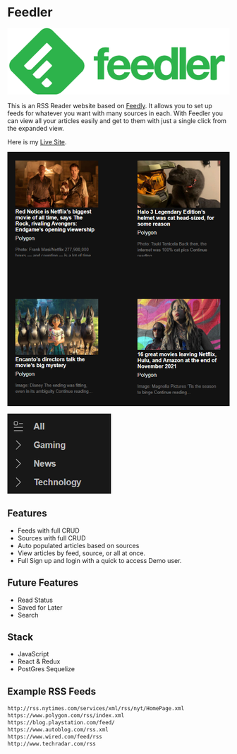# Feedler

![Feedler Logo](https://raw.githubusercontent.com/Concrete18/Feedly-Clone/main/frontend/public/assets/Feedler_Logo.png)


This is an RSS Reader website based on [Feedly](https://feedly.com/). It allows you to set up feeds for whatever you want with many sources in each.
With Feedler you can view all your articles easily and get to them with just a single click from the expanded view.

Here is my [Live Site](https://feedly-clone.herokuapp.com/).

![Articles Screenshot](https://raw.githubusercontent.com/Concrete18/Feedly-Clone/main/frontend/public/assets/Articles.png)


![Feeds Screenshot](https://raw.githubusercontent.com/Concrete18/Feedly-Clone/main/frontend/public/assets/Feeds.png)

## Features

* Feeds with full CRUD
* Sources with full CRUD
* Auto populated articles based on sources
* View articles by feed, source, or all at once.
* Full Sign up and login with a quick to access Demo user.

## Future Features

* Read Status
* Saved for Later
* Search

## Stack

* JavaScript
* React & Redux
* PostGres Sequelize 

## Example RSS Feeds

```
http://rss.nytimes.com/services/xml/rss/nyt/HomePage.xml
https://www.polygon.com/rss/index.xml
https://blog.playstation.com/feed/
https://www.autoblog.com/rss.xml
https://www.wired.com/feed/rss
http://www.techradar.com/rss
```
